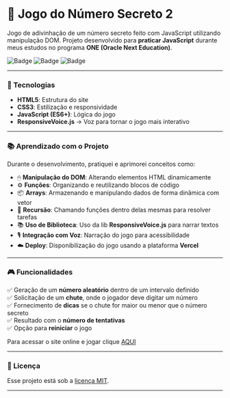 # 🎯 Jogo do Número Secreto 2

Jogo de adivinhação de um número secreto feito com JavaScript utilizando manipulação DOM.
Projeto desenvolvido para **praticar JavaScript** durante meus estudos no programa **ONE (Oracle Next Education)**.

![Badge](https://img.shields.io/badge/JavaScript-ES6+-yellow?style=for-the-badge)
![Badge](https://img.shields.io/badge/Status-Concluído-brightgreen?style=for-the-badge)
![Badge](https://img.shields.io/badge/Licença-MIT-blue?style=for-the-badge)

---

### 🚀 Tecnologias

- **HTML5**: Estrutura do site
- **CSS3**: Estilização e responsividade
- **JavaScript (ES6+)**: Lógica do jogo  
- **ResponsiveVoice.js** → Voz para tornar o jogo mais interativo  

---

### 📚 Aprendizado com o Projeto

Durante o desenvolvimento, pratiquei e aprimorei conceitos como:

- 🖱 **Manipulação do DOM**: Alterando elementos HTML dinamicamente  
- ⚙ **Funções**: Organizando e reutilizando blocos de código  
- 📦 **Arrays**: Armazenando e manipulando dados de forma dinâmica com vetor  
- 🔁 **Recursão**: Chamando funções dentro delas mesmas para resolver tarefas  
- 📚 **Uso de Biblioteca**: Uso da lib **ResponsiveVoice.js** para narrar textos  
- 🎙 **Integração com Voz**: Narração do jogo para acessibilidade  
- ☁️ **Deploy**: Disponibilização do jogo usando a plataforma **Vercel**

---

### 🎮 Funcionalidades

✅ Geração de um **número aleatório** dentro de um intervalo definido  
✅ Solicitação de um **chute**, onde o jogador deve digitar um número  
✅ Fornecimento de **dicas** se o chute for maior ou menor que o número secreto  
✅ Resultado com o **número de tentativas**  
✅ Opção para **reiniciar** o jogo  

Para acessar o site online e jogar clique [AQUI](https://jogo-numero-secreto-ashen-mu.vercel.app/)

---

### 📝 Licença

Esse projeto está sob a [licença MIT](https://github.com/andremelchior/Jogo-Numero-Secreto?tab=MIT-1-ov-file#readme).

---
